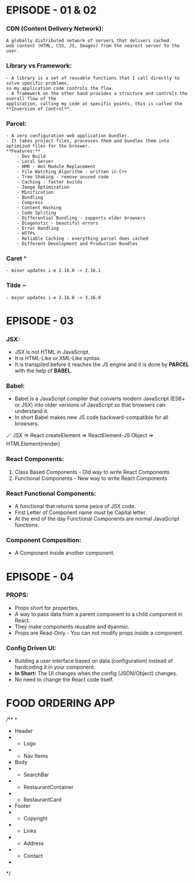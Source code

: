 # EPISODE - 01 & 02

### CDN (Content Delivery Network):

    A globally distributed network of servers that delivers cached
    web content (HTML, CSS, JS, Images) from the nearest server to the user.

### Library vs Framework:

    - A library is a set of reusable functions that I call directly to solve specific problems,
    so my application code controls the flow.
    - A framework on the other hand provides a structure and controls the overall flow of the
    application, calling my code at specific points, this is called the **Inversion of Control**.

### Parcel:

    - A zero configuration web application bundler.
    - It takes project files, processes them and bundles them into optimized files for the broswer.
    **Features:**
        - Dev Build
        - Local Server
        - HMR - Hot Module Replacement
        - File Watching Algorithm - written in C++
        - Tree Shaking - remove unused code
        - Caching - faster builds
        - Image Optimization
        - Minification
        - Bundling
        - Compress
        - Content Hashing
        - Code Spliting
        - Differential Bundling - supports older browsers
        - Diagonstic - beautiful errors
        - Error Handling
        - HTTPs
        - Reliable Caching - everything parcel does cached
        - Different Development and Production Bundles

### Caret ^

    - minor updates i-e 2.16.0 -> 2.16.1

### Tilde ~

    - major updates i-e 2.16.0 -> 3.16.0

# EPISODE - 03

### JSX:

- JSX is not HTML in JavaScript.
- It is HTML-Like or XML-Like syntax.
- It is transpiled before it reaches the JS engine and it is done by **PARCEL** with the help of **BABEL**.

### Babel:

- Babel is a JavaScript compiler that converts modern JavaScript (ES6+ or JSX) into older
  versions of JavaScript so that browsers can understand it.
- In short Babel makes new JS code backward-compatible for all browsers.

🪄 JSX => React.createElement => ReactElement-JS Object => HTMLElement(render)

### React Components:

1. Class Based Components - Old way to write React Components
2. Functional Components - New way to write React Components

### React Functional Components:

- A functional that returns some peice of JSX code.
- First Letter of Component name must be Capital letter.
- At the end of the day Functional Components are normal JavaScript functions.


### Component Composition:
- A Component inside another component.


# EPISODE - 04

### PROPS:
- Props short for properties.
- A way to pass data from a parent component to a child component in React.
- They make components reusable and dyanmic.
- Props are Read-Only - You can not modify props inside a component.


### Config Driven UI:
- Building a user interface based on  data (configuration) instead of hardcoding it in your component.
- **In Short:** The UI changes when the config (JSON/Object) changes.
- No need to change the React code itself.


# FOOD ORDERING APP
/**
 *
 * Header
 * - Logo
 * - Nav Items
 * Body
 * - SearchBar
 * - RestaurantContainer
 *   - RestaurantCard
 * Footer
 * - Copyright
 * - Links
 * - Address
 * - Contact
 *
 */



